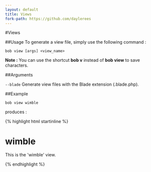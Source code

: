 ```yaml
---
layout: default
title: Views
fork-path: https://github.com/daylerees
---
```


#Views

##Usage
To generate a view file, simply use the following command :

	bob view [args] <view_name>

<div class="alert alert-info">
<strong>Note :</strong> You can use the shortcut <strong>bob v</strong> instead of <strong>bob view</strong> to save characters.
</div>

##Arguments


`--blade` Generate view files with the Blade extension (.blade.php).

##Example

	bob view wimble

produces :

{% highlight html startinline %}
<h1>wimble</h1>

<p>This is the 'wimble' view.</p>
{% endhighlight %}
